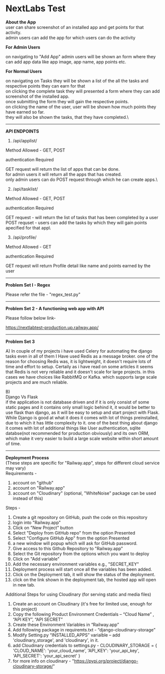 # NextLabs Test

**About the App**\
user can share screenshot of an installed app and get points for that activity.\
admin users can add the app for which users can do the activity


**For Admin Users**

on navigating to "Add App" admin users will be shown an form where they can add app data like app image, app name, app points etc.

**For Normal Users**

on navigating on Tasks they will be shown a list of the all the tasks and respective points they can earn for that\
on  clicking the complete task they will presented a form where they can add screenshot of the installed app.\
once submitting the form they will gain the respective points.\
on clicking the name of the user, user will be shown how much points they have earned so far. \
they will also be shown the tasks, that they have completed.\

-----------------------------

**API ENDPOINTS**

1.  /api/applist/

Method Allowed - GET, POST

authentication Required

GET request will return the list of apps that can be done.\
for admin users it will return all the apps that has created.\
only admin users can do POST request through which he can create apps.\

2. /api/tasklist/

Method Allowed - GET, POST

authentication Required

GET request  - will return the list of tasks that has been completed by a user\
POST requset - users can add the tasks by which they will gain points apecified for that app\

3.  /api/profile/

Method Allowed - GET

authentication Required

GET request will return Profile detail like name and points earned by the user

-----------------------------


**Problem Set I - Regex**

Please refer the file -  "regex_test.py"

-----------------------------

**Problem Set 2 - A functioning web app with API**

Please follow below link-

https://nextlabtest-production.up.railway.app/

-----------------------------

**Problem Set 3**

A)
In couple of my projects i have used Celery for automating the django tasks even in all of them I Have used Redis as a message broker. one of the reason for choosing Redis was, it is lightweight, it doesn't require lots of time and effort to setup. Certaily as i have read on some articles it seems that Redis is not very reliable and it doesn't scale for large projects. in this cases we have choices like RabbitMQ or Kafka. which supports large scale projects and are much reliable.


B)  
Django Vs Flask\
if the application is not database driven and if it is only consist of some static pages and it contains only small logic behind it, it would be better to use flask than django, as it will be easy to setup and start project with Flask. While Django is good at what it does it comes with lot of things preinstalled, due to which it has little complexity to it. one of the best thing about django it comes with lot of additional things like User authentication, sqlite databse(not recommended for production obviously) and its own ORM, which make it very easier to build a large scale website within short amount of time.

-----------------------------


**Deployment Process**\
(These steps are specific for "Railway.app", steps for different cloud service may vary)\
Requirements - 
1) account on "github"
2) account on "Railway.app"
3) account on "Cloudinary" (optional, "WhiteNoise" package can be used instead of this)


Steps - 
1)	Create a git repository on GitHub, push the code on this repository
2)	login into "Railway.app"
3)	 Click on "New Project" button
4)	Select "Deploy from GitHub repo" from the option Presented
5)	Select "Configure GitHub App" from the option Presented
6)	a new window will popup which will ask for GitHub password.
7)	Give access to this Github Repository to "Railway.app"
8)	Select the Git repository from the options which you want to deploy
9)	Click on "Add variable"
10)	Add the necessary environment variables e.g., "SECRET_KEY"
11)	Deployment process will start once all the variables has been added.
12)	Click on the Deployment tab, it will show the status of the deployment.
13)	 click on the link shown in the deployment tab, the hosted app will open in new tab.


Additional Steps for using Cloudinary (for serving static and media files)
1)	Create an account on Cloudinary (it's free for limited use, enough for this project)
2)	Copy the following Product Environment Credentials – “Cloud Name” , “API KEY”, “API SECRET”
3)	Create these Environment Variables in “Railway.app”
4)	Add following package in requiremts.txt -  “django-cloudinary-storage”
5)	Modify Setting.py “INSTALLED_APPS” varialble – add 'cloudinary_storage', and 'cloudinary', in it.
6)	add Cloudinary credentials to settings.py - CLOUDINARY_STORAGE = {  'CLOUD_NAME': 'your_cloud_name',    'API_KEY': 'your_api_key',    'API_SECRET': 'your_api_secret' }
7) for more info on cloudinary - "https://pypi.org/project/django-cloudinary-storage/"


